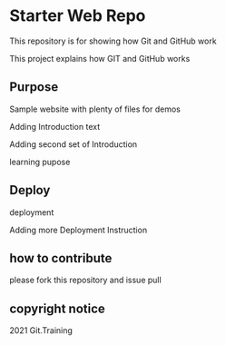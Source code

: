 # Starter Web Repo

This repository is for showing how Git and GitHub work

This project explains how GIT and GitHub works

## Purpose

Sample website with plenty of files for demos

Adding Introduction text

Adding second set of Introduction 

learning pupose

## Deploy

deployment

Adding more Deployment Instruction

## how to contribute

please fork this repository and issue pull 

## copyright notice

2021 Git.Training
